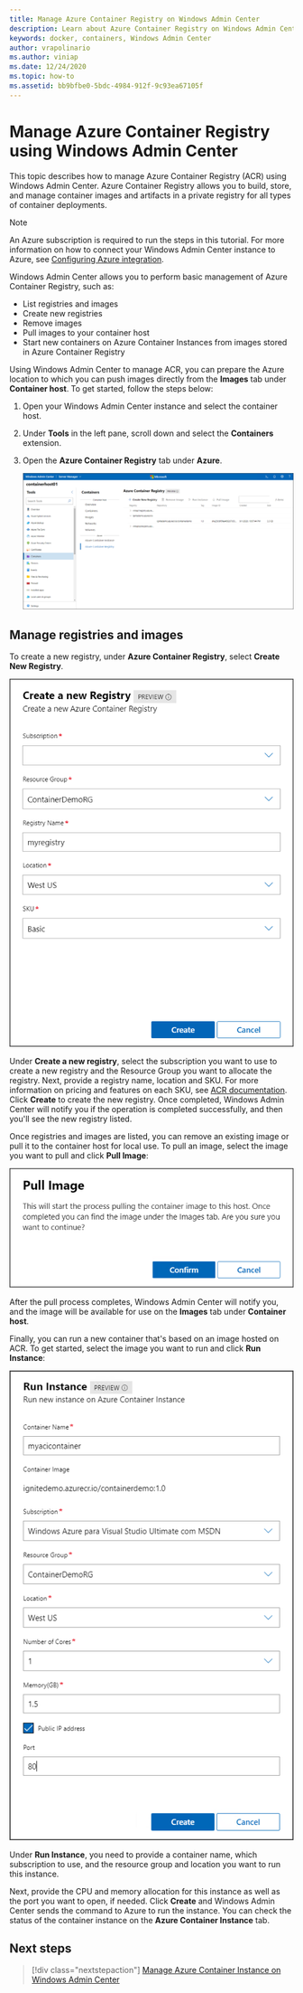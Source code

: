 ```yaml
---
title: Manage Azure Container Registry on Windows Admin Center
description: Learn about Azure Container Registry on Windows Admin Center.
keywords: docker, containers, Windows Admin Center
author: vrapolinario
ms.author: viniap
ms.date: 12/24/2020
ms.topic: how-to
ms.assetid: bb9bfbe0-5bdc-4984-912f-9c93ea67105f
---
```

# Manage Azure Container Registry using Windows Admin Center

This topic describes how to manage Azure Container Registry (ACR) using Windows Admin Center. Azure Container Registry allows you to build, store, and manage container images and artifacts in a private registry for all types of container deployments. 

>[!Note]
>An Azure subscription is required to run the steps in this tutorial. For more information on how to connect your Windows Admin Center instance to Azure, see [Configuring Azure integration](/windows-server/manage/windows-admin-center/azure/azure-integration).

Windows Admin Center allows you to perform basic management of Azure Container Registry, such as:
  
- List registries and images 
- Create new registries 
- Remove images 
- Pull images to your container host
- Start new containers on Azure Container Instances from images stored in Azure Container Registry

Using Windows Admin Center to manage ACR, you can prepare the Azure location to which you can push images directly from the **Images** tab under **Container host**. To get started, follow the steps below:  

1. Open your Windows Admin Center instance and select the container host. 
2. Under **Tools** in the left pane, scroll down and select the **Containers** extension.
3. Open the **Azure Container Registry** tab under **Azure**.

    ![Azure Container Registry tab](./media/wac-acr.png)

## Manage registries and images

To create a new registry, under **Azure Container Registry**, select **Create New Registry**.

![Create new registry](./media/wac-acr-new.png)

Under **Create a new registry**, select the subscription you want to use to create a new registry and the Resource Group you want to allocate the registry. Next, provide a registry name, location and SKU. For more information on pricing and features on each SKU, see [ACR documentation](/azure/container-registry/). Click **Create** to create the new registry. Once completed, Windows Admin Center will notify you if the operation is completed successfully, and then you'll see the new registry listed.

Once registries and images are listed, you can remove an existing image or pull it to the container host for local use. To pull an image, select the image you want to pull and click **Pull Image**:

![Pull image](./media/wac-acr-pull.png)

After the pull process completes, Windows Admin Center will notify you, and the image will be available for use on the **Images** tab under **Container host**.

Finally, you can run a new container that's based on an image hosted on ACR. To get started, select the image you want to run and click **Run Instance**:

![Run instance](./media/wac-acr-run.png)

Under **Run Instance**, you need to provide a container name, which subscription to use, and the resource group and location you want to run this instance.

Next, provide the CPU and memory allocation for this instance as well as the port you want to open, if needed. Click **Create** and Windows Admin Center sends the command to Azure to run the instance. You can check the status of the container instance on the **Azure Container Instance** tab.

## Next steps

> [!div class="nextstepaction"]
> [Manage Azure Container Instance on Windows Admin Center](./wac-aci.md)